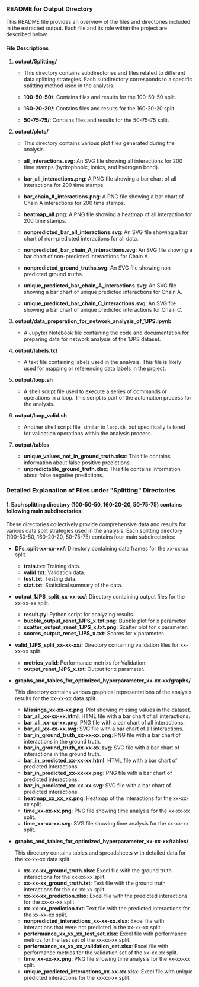 ### README for Output Directory

This README file provides an overview of the files and directories included in the extracted output. Each file and its role within the project are described below.

#### File Descriptions

1. **output/Splitting/**
   - This directory contains subdirectories and files related to different data splitting strategies. Each subdirectory corresponds to a specific splitting method used in the analysis.

   - **100-50-50/**: Contains files and results for the 100-50-50 split.
   - **160-20-20/**: Contains files and results for the 160-20-20 split.
   - **50-75-75/**: Contains files and results for the 50-75-75 split.

2. **output/plots/**
   - This directory contains various plot files generated during the analysis.

   - **all_interactions.svg**: An SVG file showing all interactions for 200 time stamps.(hydrophobic, ionics, and hydrogen bond).
   - **bar_all_interactions.png**: A PNG file showing a bar chart of all interactions for 200 time stamps.
   - **bar_chain_A_interactions.png**: A PNG file showing a bar chart of Chain A interactions for 200 time stamps.
   - **heatmap_all.png**: A PNG file showing a heatmap of all interaction for 200 time stamps.
   - **nonpredicted_bar_all_interactions.svg**: An SVG file showing a bar chart of non-predicted interactions for all data.
   - **nonpredicted_bar_chain_A_interactions.svg**: An SVG file showing a bar chart of non-predicted interactions for Chain A.
   - **nonpredicted_ground_truths.svg**: An SVG file showing non-predicted ground truths.
   - **unique_predicted_bar_chain_A_interactions.svg**: An SVG file showing a bar chart of unique predicted interactions for Chain A.
   - **unique_predicted_bar_chain_C_interactions.svg**: An SVG file showing a bar chart of unique predicted interactions for Chain C.

3. **output/data_preperation_for_network_analysis_of_1JPS.ipynb**
   - A Jupyter Notebook file containing the code and documentation for preparing data for network analysis of the 1JPS dataset.

4. **output/labels.txt**
   - A text file containing labels used in the analysis. This file is likely used for mapping or referencing data labels in the project.

5. **output/loop.sh**
   - A shell script file used to execute a series of commands or operations in a loop. This script is part of the automation process for the analysis.

6. **output/loop_valid.sh**
   - Another shell script file, similar to `loop.sh`, but specifically tailored for validation operations within the analysis process.

7. **output/tables**
   -  **unique_values_not_in_ground_truth.xlsx**: This file contains information about false positive predictions. 
   -  **unpredictable_ground_truth.xlsx**: This file contains information about false negative predictions.

### Detailed Explanation of Files under "Splitting" Directories

#### 1. **Each splitting directory (100-50-50, 160-20-20, 50-75-75) contains following main subdirectories:**

These directories collectively provide comprehensive data and results for various data split strategies used in the analysis.
Each splitting directory (100-50-50, 160-20-20, 50-75-75) contains four main subdirectories:

- **DFs_split-xx-xx-xx/**: Directory containing data frames for the xx-xx-xx split.
  - **train.txt**: Training data.
  - **valid.txt**: Validation data.
  - **test.txt**: Testing data.
  - **stat.txt**: Statistical summary of the data.

- **output_1JPS_split_xx-xx-xx/**: Directory containing output files for the xx-xx-xx split.
  - **result.py**: Python script for analyzing results.
  - **bubble_output_renet_1JPS_x.txt.png**: Bubble plot for x parameter
  - **scatter_output_renet_1JPS_x.txt.png**: Scatter plot for x parameter.
  - **scores_output_renet_1JPS_x.txt**: Scores for x parameter.

- **valid_1JPS_split_xx-xx-xx/**: Directory containing validation files for xx-xx-xx split.
  - **metrics_valid**: Performance metrixs for Validation.
  - **output_renet_1JPS_x.txt**: Output for x parameter.

- **graphs_and_tables_for_optimized_hyperparameter_xx-xx-xx/graphs/**

   This directory contains various graphical representations of the analysis results for the xx-xx-xx data split.

   - **Missings_xx-xx-xx.png**: Plot showing missing values in the dataset.
   - **bar_all_xx-xx-xx.html**: HTML file with a bar chart of all interactions.
   - **bar_all_xx-xx-xx.png**: PNG file with a bar chart of all interactions.
   - **bar_all_xx-xx-xx.svg**: SVG file with a bar chart of all interactions.
   - **bar_in_ground_truth_xx-xx-xx.png**: PNG file with a bar chart of interactions in the ground truth.
   - **bar_in_ground_truth_xx-xx-xx.svg**: SVG file with a bar chart of interactions in the ground truth.
   - **bar_in_predicted_xx-xx-xx.html**: HTML file with a bar chart of predicted interactions.
   - **bar_in_predicted_xx-xx-xx.png**: PNG file with a bar chart of predicted interactions.
   - **bar_in_predicted_xx-xx-xx.svg**: SVG file with a bar chart of predicted interactions.
   - **heatmap_xx_xx_xx.png**: Heatmap of the interactions for the xx-xx-xx split.
   - **time_xx-xx-xx.png**: PNG file showing time analysis for the xx-xx-xx split.
   - **time_xx-xx-xx.svg**: SVG file showing time analysis for the xx-xx-xx split.

- **graphs_and_tables_for_optimized_hyperparameter_xx-xx-xx/tables/**

   This directory contains tables and spreadsheets with detailed data for the xx-xx-xx data split.

   - **xx-xx-xx_ground_truth.xlsx**: Excel file with the ground truth interactions for the xx-xx-xx split.
   - **xx-xx-xx_ground_truth.txt**: Text file with the ground truth interactions for the xx-xx-xx split.
   - **xx-xx-xx_prediction.xlsx**: Excel file with the predicted interactions for the xx-xx-xx split.
   - **xx-xx-xx_prediction.txt**: Text file with the predicted interactions for the xx-xx-xx split.
   - **nonpredicted_interactions_xx-xx-xx.xlsx**: Excel file with interactions that were not predicted in the xx-xx-xx split.
   - **performance_xx_xx_xx_test_set.xlsx**: Excel file with performance metrics for the test set of the xx-xx-xx split.
   - **performance_xx_xx_xx_validation_set.xlsx**: Excel file with performance metrics for the validation set of the xx-xx-xx split.
   - **time_xx-xx-xx.png**: PNG file showing time analysis for the xx-xx-xx split.
   - **unique_predicted_interactions_xx-xx-xx.xlsx**: Excel file with unique predicted interactions for the xx-xx-xx split.






